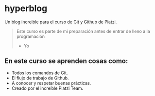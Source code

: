 # hyperblog
Un blog increible para el curso de Git  y Github de Platzi.
>Este curso es parte de mi preparación antes de entrar de lleno a la programación
>- Yo

## En este curso se aprenden cosas como:
* Todos los comandos de Git.
* El flujo de trabajo de Github.
* A conocer y respetar buenas prácticas.
* Creado por el increíble Platzi Team.